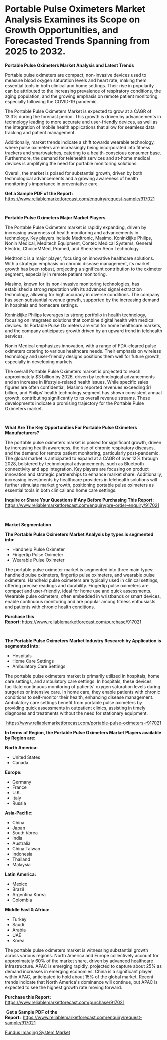 <p><h1>Portable Pulse Oximeters Market Analysis Examines its Scope on Growth Opportunities, and Forecasted Trends Spanning from 2025 to 2032.</h1></p><p><strong>Portable Pulse Oximeters Market Analysis and Latest Trends</strong></p>
<p><p>Portable pulse oximeters are compact, non-invasive devices used to measure blood oxygen saturation levels and heart rate, making them essential tools in both clinical and home settings. Their rise in popularity can be attributed to the increasing prevalence of respiratory conditions, the aging population, and the growing emphasis on remote patient monitoring, especially following the COVID-19 pandemic.</p><p>The Portable Pulse Oximeters Market is expected to grow at a CAGR of 13.3% during the forecast period. This growth is driven by advancements in technology leading to more accurate and user-friendly devices, as well as the integration of mobile health applications that allow for seamless data tracking and patient management. </p><p>Additionally, market trends indicate a shift towards wearable technology, where pulse oximeters are increasingly being incorporated into fitness trackers and smartwatches, catering to a health-conscious consumer base. Furthermore, the demand for telehealth services and at-home medical devices is amplifying the need for portable monitoring solutions. </p><p>Overall, the market is poised for substantial growth, driven by both technological advancements and a growing awareness of health monitoring's importance in preventative care.</p></p>
<p><strong>Get a Sample PDF of the Report:&nbsp;</strong> <a href="https://www.reliablemarketforecast.com/enquiry/request-sample/917021?utm_campaign=2929&utm_medium=2&utm_source=Github&utm_content=ia&utm_term=04032025&utm_id=portable-pulse-oximeters">https://www.reliablemarketforecast.com/enquiry/request-sample/917021</a></p>
<p>&nbsp;</p>
<p><strong>Portable Pulse Oximeters Major Market Players</strong></p>
<p><p>The Portable Pulse Oximeters market is rapidly expanding, driven by increasing awareness of health monitoring and advancements in technology. Key players include Medtronic, Masimo, Koninklijke Philips, Nonin Medical, Meditech Equipment, Contec Medical Systems, General Electric, ChoiceMMed, Promed, and Shenzhen Aeon Technology.</p><p>Medtronic is a major player, focusing on innovative healthcare solutions. With a strategic emphasis on chronic disease management, its market growth has been robust, projecting a significant contribution to the oximeter segment, especially in remote patient monitoring. </p><p>Masimo, known for its non-invasive monitoring technologies, has established a strong reputation with its advanced signal extraction technology, allowing for high accuracy in diverse conditions. The company has seen substantial revenue growth, supported by the increasing demand in hospitals and homecare settings.</p><p>Koninklijke Philips leverages its strong portfolio in health technology, focusing on integrated solutions that combine digital health with medical devices. Its Portable Pulse Oximeters are vital for home healthcare markets, and the company anticipates growth driven by an upward trend in telehealth services.</p><p>Nonin Medical emphasizes innovation, with a range of FDA-cleared pulse oximeters catering to various healthcare needs. Their emphasis on wireless technology and user-friendly designs positions them well for future growth, especially in developing markets.</p><p>The overall Portable Pulse Oximeters market is projected to reach approximately $3 billion by 2026, driven by technological advancements and an increase in lifestyle-related health issues. While specific sales figures are often confidential, Masimo reported revenues exceeding $1 billion, and Philips’ health technology segment has shown consistent annual growth, contributing significantly to its overall revenue streams. These developments indicate a promising trajectory for the Portable Pulse Oximeters market.</p></p>
<p>&nbsp;</p>
<p><strong>What Are The Key Opportunities For Portable Pulse Oximeters Manufacturers?</strong></p>
<p><p>The portable pulse oximeters market is poised for significant growth, driven by increasing health awareness, the rise of chronic respiratory diseases, and the demand for remote patient monitoring, particularly post-pandemic. The global market is anticipated to expand at a CAGR of over 12% through 2028, bolstered by technological advancements, such as Bluetooth connectivity and app integration. Key players are focusing on product innovation and strategic partnerships to enhance market share. Additionally, increasing investments by healthcare providers in telehealth solutions will further stimulate market growth, positioning portable pulse oximeters as essential tools in both clinical and home care settings.</p></p>
<p><strong>Inquire or Share Your Questions If Any Before Purchasing This Report:</strong> <a href="https://www.reliablemarketforecast.com/enquiry/pre-order-enquiry/917021?utm_campaign=2929&utm_medium=2&utm_source=Github&utm_content=ia&utm_term=04032025&utm_id=portable-pulse-oximeters">https://www.reliablemarketforecast.com/enquiry/pre-order-enquiry/917021</a></p>
<p>&nbsp;</p>
<p><strong>Market Segmentation</strong></p>
<p><strong>The Portable Pulse Oximeters Market Analysis by types is segmented into:</strong></p>
<p><ul><li>Handhelp Pulse Oximeter</li><li>Fingertip Pulse Oximeter</li><li>Wearable Pulse Oximeter</li></ul></p>
<p><p>The portable pulse oximeter market is segmented into three main types: handheld pulse oximeters, fingertip pulse oximeters, and wearable pulse oximeters. Handheld pulse oximeters are typically used in clinical settings, offering precise readings and durability. Fingertip pulse oximeters are compact and user-friendly, ideal for home use and quick assessments. Wearable pulse oximeters, often embedded in wristbands or smart devices, enable continuous monitoring and are popular among fitness enthusiasts and patients with chronic health conditions.</p></p>
<p><strong>Purchase this Report:&nbsp;</strong><a href="https://www.reliablemarketforecast.com/purchase/917021?utm_campaign=2929&utm_medium=2&utm_source=Github&utm_content=ia&utm_term=04032025&utm_id=portable-pulse-oximeters">https://www.reliablemarketforecast.com/purchase/917021</a></p>
<p>&nbsp;</p>
<p><strong>The Portable Pulse Oximeters Market Industry Research by Application is segmented into:</strong></p>
<p><ul><li>Hospitals</li><li>Home Care Settings</li><li>Ambulatory Care Settings</li></ul></p>
<p><p>The portable pulse oximeters market is primarily utilized in hospitals, home care settings, and ambulatory care settings. In hospitals, these devices facilitate continuous monitoring of patients' oxygen saturation levels during surgeries or intensive care. In home care, they enable patients with chronic conditions to self-monitor their health, enhancing disease management. Ambulatory care settings benefit from portable pulse oximeters by providing quick assessments in outpatient clinics, assisting in timely diagnoses and treatments without the need for stationary equipment.</p></p>
<p><a href="https://www.reliablemarketforecast.com/portable-pulse-oximeters-r917021?utm_campaign=2929&utm_medium=2&utm_source=Github&utm_content=ia&utm_term=04032025&utm_id=portable-pulse-oximeters">&nbsp;https://www.reliablemarketforecast.com/portable-pulse-oximeters-r917021</a></p>
<p><strong>In terms of Region, the Portable Pulse Oximeters Market Players available by Region are:</strong></p>
<p>
    <p> <strong> North America: </strong>
        <ul>
            <li>United States</li>
            <li>Canada</li>
        </ul>
        </p> 
    <p> <strong> Europe: </strong>
        <ul>
            <li>Germany</li>
            <li>France</li>
            <li>U.K.</li>
            <li>Italy</li>
            <li>Russia</li>
        </ul>
        </p> 
    <p> <strong> Asia-Pacific: </strong>
        <ul>
            <li>China</li>
            <li>Japan</li>
            <li>South Korea</li>
            <li>India</li>
            <li>Australia</li>
            <li>China Taiwan</li>
            <li>Indonesia</li>
            <li>Thailand</li>
            <li>Malaysia</li>
        </ul>
        </p> 
    <p> <strong> Latin America: </strong>
        <ul>
            <li>Mexico</li>
            <li>Brazil</li>
            <li>Argentina Korea</li>
            <li>Colombia</li>
        </ul>
        </p> 
    <p> <strong> Middle East & Africa: </strong>
        <ul>
            <li>Turkey</li>
            <li>Saudi</li>
            <li>Arabia</li>
            <li>UAE</li>
            <li>Korea</li>
        </ul>
    </p>
    </p>
<p><p>The portable pulse oximeters market is witnessing substantial growth across various regions. North America and Europe collectively account for approximately 60% of the market share, driven by advanced healthcare infrastructure. APAC is emerging rapidly, projected to capture about 25% as demand increases in emerging economies. China is a significant player within APAC, anticipated to hold about 15% of the global market. Recent trends indicate that North America's dominance will continue, but APAC is expected to see the highest growth rate moving forward.</p></p>
<p><strong>Purchase this Report: </strong><a href="https://www.reliablemarketforecast.com/purchase/917021?utm_campaign=2929&utm_medium=2&utm_source=Github&utm_content=ia&utm_term=04032025&utm_id=portable-pulse-oximeters">https://www.reliablemarketforecast.com/purchase/917021</a></p>
<p>&nbsp;<strong>Get a Sample PDF of the Report:&nbsp;&nbsp;</strong><a href="https://www.reliablemarketforecast.com/enquiry/request-sample/917021?utm_campaign=2929&utm_medium=2&utm_source=Github&utm_content=ia&utm_term=04032025&utm_id=portable-pulse-oximeters">https://www.reliablemarketforecast.com/enquiry/request-sample/917021</a></p>
<p><strong></strong></p>
<p><p><a href="https://github.com/verikaahova/Market-Research-Report-List-1/blob/main/fundus-imaging-system-market.md?utm_campaign=2929&utm_medium=2&utm_source=Github&utm_content=ia&utm_term=04032025&utm_id=portable-pulse-oximeters">Fundus Imaging System Market</a></p></p>